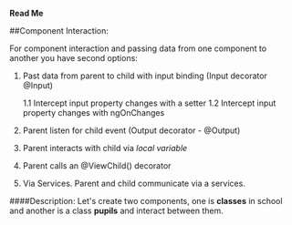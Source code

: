 __Read Me__

##Component Interaction: 

For component interaction and passing data from one component to another you have second options:

1. Past data from parent to child with input binding (Input decorator @Input)

   1.1 Intercept input property changes with a setter
   1.2 Intercept input property changes with ngOnChanges
   
2. Parent listen for child event (Output decorator - @Output)

3. Parent interacts with child via _local variable_

4. Parent calls an @ViewChild() decorator

5. Via Services. Parent and child communicate via a services. 
   
####Description:
Let's create two components, one is **classes** in school and another is a class **pupils** and interact between them.   
